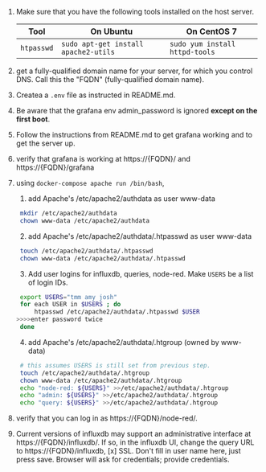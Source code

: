 1. Make sure that you have the following tools installed on the host server.

   Tool|On Ubuntu|On CentOS 7
   ----|---------|-----------
   `htpasswd`|`sudo apt-get install apache2-utils`|`sudo yum install httpd-tools`

2. get a fully-qualified domain name for your server, for which you control DNS. Call this the "FQDN" (fully-qualified domain name).

3. Createa a `.env` file as instructed in README.md. 

4. Be aware that the grafana env admin\_password is ignored **except on the
first boot**.

5. Follow the instructions from README.md to get grafana working and to get the server up.

6. verify that grafana is working at https://{FQDN}/ and https://{FQDN}/grafana

7. using `docker-compose apache run /bin/bash`, 

   1. add Apache's /etc/apache2/authdata as user www-data
   ```sh
	mkdir /etc/apache2/authdata
	chown www-data /etc/apache2/authdata
   ```
   2. add Apache's /etc/apache2/authdata/.htpasswd as user www-data
   ```sh
	touch /etc/apache2/authdata/.htpasswd
	chown www-data /etc/apache2/authdata/.htpasswd
   ```
   3. Add user logins for influxdb, queries, node-red. Make `USERS` be a list of login IDs.
   ```sh
   	export USERS="tmm amy josh"
	for each USER in $USERS ; do 
		htpasswd /etc/apache2/authdata/.htpasswd $USER
   >>>>enter password twice
	done
   ```
   4. add Apache's /etc/apache2/authdata/.htgroup (owned by www-data)
   ```sh
   	# this assumes USERS is still set from previous step.
	touch /etc/apache2/authdata/.htgroup
	chown www-data /etc/apache2/authdata/.htgroup
	echo "node-red: ${USERS}" >>/etc/apache2/authdata/.htgroup
	echo "admin: ${USERS}" >>/etc/apache2/authdata/.htgroup
	echo "query: ${USERS}" >>/etc/apache2/authdata/.htgroup
   ```

8. verify that you can log in as https://{FQDN}/node-red/. 

9. Current versions of influxdb may support an administrative interface at https://{FQDN}/influxdb/. If so, in the influxdb UI, change the query URL to https://{FQDN}/influxdb, [x] SSL. Don't fill in user name here, just press save. Browser will ask for credentials; provide credentials.

